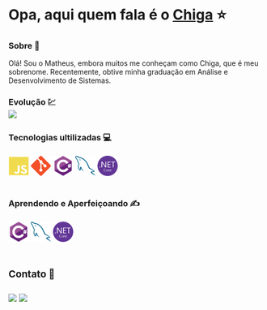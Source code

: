 <h1> Opa, aqui quem fala é o <a href="https://www.linkedin.com/in/matheus-gomes-chiga/">Chiga</a> ⭐</h1>

<h3> Sobre 📖 </h3>
<p> Olá! Sou o Matheus, embora muitos me conheçam como Chiga, que é meu sobrenome. Recentemente, obtive minha graduação em Análise e Desenvolvimento de Sistemas.

<h3 >Evolução 💹<br>

<div >
  <a href="https://github.com/Matchiga"><img src="http://github-readme-streak-stats.herokuapp.com?user=Matchiga&theme=dark&hide_border=true&date_format=j%20M%5B%20Y%5D&fire=E4E73B&ring=FFFFFF&currStreakLabel=FFFFFF&background=00000000"></a>
</div>
 <h3>Tecnologias ultilizadas 💻
<div valign="top"><br>
  
  <img align="center" alt="JS" height="37" margin="50px" width="40" src="https://raw.githubusercontent.com/devicons/devicon/master/icons/javascript/javascript-plain.svg">
  <img align="center" alt="Git" height="40" margin="50px" width="40" src="https://raw.githubusercontent.com/devicons/devicon/master/icons/git/git-original.svg">
  <img align="center" alt="Csharp" height="40" margin="50px" width="40" src="https://raw.githubusercontent.com/devicons/devicon/master/icons/csharp/csharp-original.svg">
  <img align="center" alt="MySQL" height="40" margin="50px" width="40" src="https://raw.githubusercontent.com/devicons/devicon/master/icons/mysql/mysql-original.svg">
  <img align="center" alt=".Net Core" height="40" margin="50px" width="40" src="https://raw.githubusercontent.com/devicons/devicon/master/icons/dotnetcore/dotnetcore-original.svg">
  <br>
  <br>
</div>

  <h3>Aprendendo e Aperfeiçoando ✍
  <div > <br>
    <img alt="Csharp" height="40" margin="50px" width="40" src="https://raw.githubusercontent.com/devicons/devicon/master/icons/csharp/csharp-original.svg">
    <img height="40" margin="50px" width="40" alt="MySQL" src="https://raw.githubusercontent.com/devicons/devicon/master/icons/mysql/mysql-original.svg">
    <img height="40" margin="50px" width="40" alt=".Net Core" src="https://raw.githubusercontent.com/devicons/devicon/master/icons/dotnetcore/dotnetcore-original.svg">
  <br><br>
<h3> Contato 📱
<div> <br>
  <a href="https://www.linkedin.com/in/matheuschiga/" target="_blank"><img src="https://img.shields.io/badge/-LinkedIn-%230077B5?style=for-the-badge&logo=linkedin&logoColor=white" target="_blank"></a> 
  <a href="mailto:matheuschiga0109@gmail.com"><img src="https://img.shields.io/badge/-Gmail-%23333?style=for-the-badge&logo=gmail&logoColor=white" target="_blank"></a>
</div><br>
